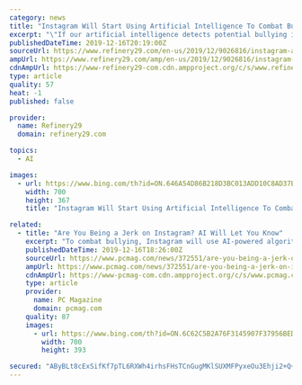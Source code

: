 ```yaml
---
category: news
title: "Instagram Will Start Using Artificial Intelligence To Combat Bullying"
excerpt: "\"If our artificial intelligence detects potential bullying in a caption, we will give people the option to pause and reconsider the post before it is shared with the community.” \"As our community grows, so does our investment in technology,\" Instagram says on their website. \"This is especially crucial for teens since they are less likely to ..."
publishedDateTime: 2019-12-16T20:19:00Z
sourceUrl: https://www.refinery29.com/en-us/2019/12/9026816/instagram-artificial-intelligence-anti-bullying-comments
ampUrl: https://www.refinery29.com/amp/en-us/2019/12/9026816/instagram-artificial-intelligence-anti-bullying-comments
cdnAmpUrl: https://www-refinery29-com.cdn.ampproject.org/c/s/www.refinery29.com/amp/en-us/2019/12/9026816/instagram-artificial-intelligence-anti-bullying-comments
type: article
quality: 57
heat: -1
published: false

provider:
  name: Refinery29
  domain: refinery29.com

topics:
  - AI

images:
  - url: https://www.bing.com/th?id=ON.646A54D86B218D3BC013ADD10C8AD37B
    width: 700
    height: 367
    title: "Instagram Will Start Using Artificial Intelligence To Combat Bullying"

related:
  - title: "Are You Being a Jerk on Instagram? AI Will Let You Know"
    excerpt: "To combat bullying, Instagram will use AI-powered algorithms to detect whether a post you're about to make contains offensive content. The anti-bullying feature is designed to make users pause and rethink publishing a post that may end up harassing or ridiculing someone. \"Today, when someone writes a caption for a feed post and our AI detects ..."
    publishedDateTime: 2019-12-16T18:26:00Z
    sourceUrl: https://www.pcmag.com/news/372551/are-you-being-a-jerk-on-instagram-ai-will-let-you-know
    ampUrl: https://www.pcmag.com/news/372551/are-you-being-a-jerk-on-instagram-ai-will-let-you-know?amp=1
    cdnAmpUrl: https://www-pcmag-com.cdn.ampproject.org/c/s/www.pcmag.com/news/372551/are-you-being-a-jerk-on-instagram-ai-will-let-you-know?amp=1
    type: article
    provider:
      name: PC Magazine
      domain: pcmag.com
    quality: 87
    images:
      - url: https://www.bing.com/th?id=ON.6C62C5B2A76F3145907F37956BED4FD3
        width: 700
        height: 393

secured: "AByBLt8cExSifKf7pTL6RXWh4irhsFHsTCnGugMKlSUXMFPyxeOu3Ehji2+Q+pWLj4TDO0ClE9nntp6XLuidlUSDdxlrrVnv2V5hdugwKIUW57z5lkgXPjUEPSMNTX74CSVfhh8wPezy10hgRalLbsn5s4pE3yb9G63n2ue9nqmrJWKXiB2gWyoQr6ef2cKJ8ln8QIDAwZAkCDGuwOe7XlA52/Ecw2Hv5NycfX/Fa0or6bIBxNcQ9BCV1BgcMCx6cN+yQfBXC36Z5/ioVCh9ZA==;FUEfCJm0lRjG6OB8VscV9g=="
---
```


